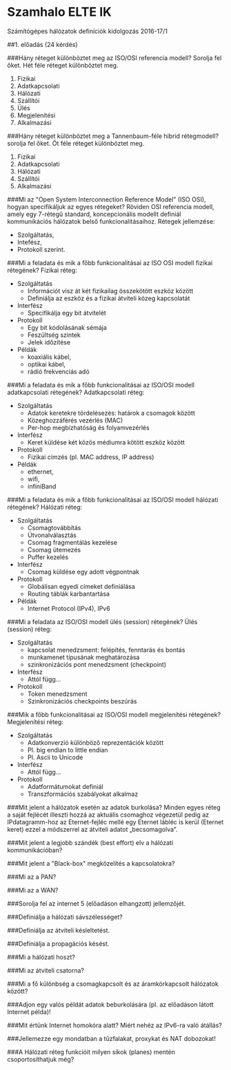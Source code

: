 # Szamhalo ELTE IK
Számítógépes hálózatok definíciók kidolgozás 2016-17/1 

##1. előadás (24 kérdés)

###Hány réteget különböztet meg az ISO/OSI referencia modell? Sorolja fel őket.
Hét féle réteget különböztet meg.

1. Fizikai
2. Adatkapcsolati
3. Hálózati
4. Szállítói
5. Ülés
6. Megjelenítési
7. Alkalmazási

###Hány réteget különböztet meg a Tannenbaum-féle hibrid rétegmodell? sorolja fel őket.
Öt féle réteget különböztet meg.

1. Fizikai
2. Adatkapcsolati
3. Hálózati
4. Szállítói
5. Alkalmazási

###Mi az "Open System Interconnection Reference Model" (ISO OSI), hogyan specifikáljuk az egyes rétegeket?
Röviden OSI referencia modell, amely egy 7-rétegű standard, koncepcionális modellt definiál kommunikációs hálózatok belső funkcionalitásaihoz.
Rétegek jellemzése:
* Szolgáltatás,
* Intefész,
* Protokoll
szerint.

###Mi a feladata és mik a főbb funkcionalitásai az ISO OSI modell fizikai rétegének?
Fizikai réteg:
* Szolgáltatás
  * Információt visz át két fizikailag összekötött eszköz között
  * Definiálja az eszköz és a fizikai átviteli közeg kapcsolatát
* Interfész
  * Specifikálja egy bit átvitelét
* Protokoll
  * Egy bit kódolásának sémája
  * Feszültség szintek
  * Jelek időzítése
* Példák
  * koaxiális kábel, 
  * optikai kábel,
  * rádió frekvenciás adó

###Mi a feladata és mik a főbb funkcionalitásai az ISO/OSI modell adatkapcsolati rétegének?
Adatkapcsolati réteg:
* Szolgáltatás
  * Adatok keretekre tördelésezés: határok a csomagok között
  * Közeghozzáférés vezérlés (MAC)
  * Per-hop megbízhatóság és folyamvezérlés
* Interfész
  * Keret küldése két közös médiumra kötött eszköz között
* Protokoll
  * Fizikai címzés (pl. MAC address, IP address)
* Példák
  * ethernet, 
  * wifi,
  * infiniBand

###Mi a feladata és mik a főbb funkcionalitásai az ISO/OSI modell hálózati rétegének?
Hálózati réteg:
* Szolgáltatás
  * Csomagtovábbítás
  * Útvonalválasztás
  * Csomag fragmentálás kezelése
  * Csomag ütemezés
  * Puffer kezelés
* Interfész
  * Csomag küldése egy adott végpontnak
* Protokoll
  * Globálisan egyedi címeket definiálása
  * Routing táblák karbantartása
* Példák
  *  Internet Protocol (IPv4), IPv6

###Mi a feladata az ISO/OSI modell ülés (session) rétegének?
Ülés (session) réteg:
* Szolgáltatás
  * kapcsolat menedzsment: felépítés, fenntarás és bontás
  * munkamenet típusának meghatározása
  * szinkronizációs pont menedzsment (checkpoint)
* Interfész
  * Attól függ…
* Protokoll
  * Token menedzsment
  * Szinkronizációs checkpoints beszúrás

###Mik a főbb funkcionalitásai az ISO/OSI modell megjelenítési rétegének?
Megjelenítési réteg:
* Szolgáltatás
  * Adatkonverzió különböző reprezentációk között
  * Pl. big endian to little endian
  * Pl. Ascii to Unicode
* Interfész
  * Attól függ…
* Protokoll
  * Adatformátumokat definiál
  * Transzformációs szabályokat alkalmaz

###Mit jelent a hálózatok esetén az adatok burkolása? 
Minden egyes réteg a saját fejlécét illeszti hozzá az aktuális csomaghoz végezetül pedig az IPdatagramm-hoz az Eternet-fejléc mellé egy Eternet lábléc is kerül (Eternet keret) ezzel a módszerrel az átviteli adatot „becsomagolva”.

###Mit jelent a legjobb szándék (best effort) elv a hálózati kommunikációban?

###Mit jelent a "Black-box" megközelítés a kapcsolatokra?

###Mi az a PAN?

###Mi az a WAN? 

###Sorolja fel az internet 5 (előadáson elhangzott) jellemzőjét.

###Definiálja a hálózati sávszélességet? 

###Definiálja az átviteli késleltetést.

###Definiálja a propagációs késést.

###Mi a hálózati hoszt?

###Mi az átviteli csatorna?

###Mi a fő különbség a csomagkapcsolt és az áramkörkapcsolt hálózatok között?

###Adjon egy valós példát adatok beburkolására (pl. az előadáson látott Internet példa)!

###Mit értünk Internet homokóra alatt? Miért nehéz az IPv6-ra való átállás?

###Jellemezze egy mondatban a tűzfalakat, proxykat és NAT dobozokat!

###A Hálózati réteg funkcióit milyen síkok (planes) mentén csoportosíthatjuk még?
